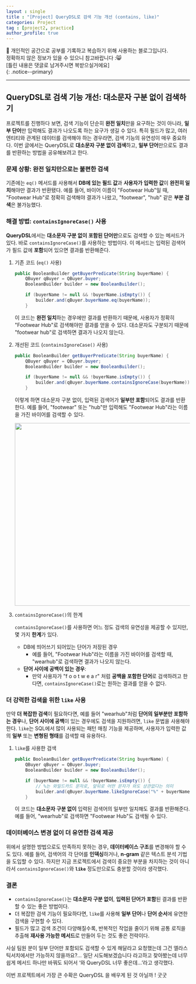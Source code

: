 ```yaml
---
layout : single
title : "[Project] QueryDSL로 검색 기능 개선 (contains, like)"
categories: Project
tag : [project2, practice]
author_profile: true
---
```


📌 개인적인 공간으로 공부를 기록하고 복습하기 위해 사용하는 블로그입니다. <br>
정확하지 않은 정보가 있을 수 있으니 참고바랍니다 :😸 <br>
[틀린 내용은 댓글로 남겨주시면 복받으실거에요]  
{: .notice--primary}

---

## QueryDSL로 검색 기능 개선: 대소문자 구분 없이 검색하기

프로젝트를 진행하다 보면, 검색 기능이 단순히 **완전 일치**만을 요구하는 것이 아니라, **일부 단어**만 입력해도 결과가 나오도록 하는 요구가 생길 수 있다. 특히 필드가 많고, 여러 엔티티와 관계된 데이터를 검색해야 하는 경우라면, 검색 기능의 유연성이 매우 중요하다. 이번 글에서는 QueryDSL로 **대소문자 구분 없이 검색**하고, **일부 단어**만으로도 결과를 반환하는 방법을 공유해보려고 한다.

### 문제 상황: 완전 일치만으로는 불편한 검색

기존에는 `eq()` 메서드를 사용해서 **DB에 있는 필드 값**과 **사용자가 입력한 값**이 **완전히 일치**해야만 결과가 반환됐다. 예를 들어, 바이어 이름이 "Footwear Hub"일 때, "Footwear Hub"로 정확히 검색해야 결과가 나왔고, "footwear", "hub" 같은 **부분 검색**은 불가능했다.

### 해결 방법: `containsIgnoreCase()` 사용

**QueryDSL**에서는 **대소문자 구분 없이** **포함된 단어만**으로도 검색할 수 있는 메서드가 있다. 바로 `containsIgnoreCase()`를 사용하는 방법이다. 이 메서드는 입력된 검색어가 필드 값에 **포함**되어 있으면 결과를 반환해준다.

1. 기존 코드 (`eq()` 사용)
    
    ```java
    public BooleanBuilder getBuyerPredicate(String buyerName) {
        QBuyer qBuyer = QBuyer.buyer;
        BooleanBuilder builder = new BooleanBuilder();
    
        if (buyerName != null && !buyerName.isEmpty()) {
            builder.and(qBuyer.buyerName.eq(buyerName));
        }
    ```
    
    이 코드는 **완전 일치**하는 경우에만 결과를 반환하기 때문에, 사용자가 정확히 "Footwear Hub"로 검색해야만 결과를 얻을 수 있다. 대소문자도 구분되기 때문에 "footwear hub"로 검색하면 결과가 나오지 않는다.
    
2. 개선된 코드 (`containsIgnoreCase()` 사용)
    
    ```java
    public BooleanBuilder getBuyerPredicate(String buyerName) {
        QBuyer qBuyer = QBuyer.buyer;
        BooleanBuilder builder = new BooleanBuilder();
    
        if (buyerName != null && !buyerName.isEmpty()) {
            builder.and(qBuyer.buyerName.containsIgnoreCase(buyerName));
        }
    ```
    
    이렇게 하면 대소문자 구분 없이, 입력된 검색어가 **일부만 포함**되어도 결과를 반환한다. 예를 들어, "footwear" 또는 "hub"만 입력해도 "Footwear Hub"라는 이름을 가진 바이어를 검색할 수 있다.
    
    <img src = "https://github.com/user-attachments/assets/32e8478e-e17b-4182-b67b-aec8c5cf9375" width =500/>
    
3. `containsIgnoreCase()`의 한계
    
    `containsIgnoreCase()`를 사용하면 어느 정도 검색의 유연성을 제공할 수 있지만, 몇 가지 **한계**가 있다.
    
    - DB에 띄어쓰기 되어있는 단어가 저장된 경우
        - 예를 들어, "Footwear Hub"라는 이름을 가진 바이어를 검색할 때, "wearhub"로 검색하면 결과가 나오지 않는다.
    - **단어 사이에 공백이 있는 경우**:
        - 만약 사용자가 "f o o t w e a r" 처럼 **공백을 포함한 단어**로 검색하려고 한다면, `containsIgnoreCase()`로는 원하는 결과를 얻을 수 없다.

### 더 강력한 검색을 위한 `like` 사용

만약 **더 복잡한 검색**이 필요하다면, 예를 들어 "wearhub"처럼 **단어의 일부분만 포함하는 경우**나, **단어 사이에 공백**이 있는 경우에도 검색을 지원하려면, `like` 문법을 사용해야 한다. `like`는 SQL에서 많이 사용되는 패턴 매칭 기능을 제공하며, 사용자가 입력한 값의 **일부** 또는 **변형된 형태**를 검색할 때 유용하다.

1. `like`를 사용한 검색
    
    ```java
    public BooleanBuilder getBuyerPredicate(String buyerName) {
        QBuyer qBuyer = QBuyer.buyer;
        BooleanBuilder builder = new BooleanBuilder();
    
        if (buyerName != null && !buyerName.isEmpty()) {
            // %는 와일드카드 문자로, 앞뒤로 어떤 문자가 와도 상관없다는 의미
            builder.and(qBuyer.buyerName.likeIgnoreCase("%" + buyerName + "%"));
        }
    ```
    
    이 코드는 **대소문자 구분 없이** 입력된 검색어의 일부만 일치해도 결과를 반환해준다. 예를 들어, "wearhub"로 검색하면 "Footwear Hub"도 검색될 수 있다.
    

### 데이터베이스 변경 없이 더 유연한 검색 제공

위에서 설명한 방법으로도 만족하지 못하는 경우, **데이터베이스 구조**를 변경해야 할 수도 있다. 예를 들어, 검색어의 각 단어를 **인덱싱**하거나, **n-gram** 같은 텍스트 분석 기법을 도입할 수 있다. 하지만 지금 프로젝트에서 검색이 중요한 부분을 차지하는 것이 아니라서 `containsIgnoreCase()`와 **`like`** 정도만으로도 충분할 것이라 생각했다.

### 결론

- `containsIgnoreCase()`는 **대소문자 구분 없이**, **입력된 단어가 포함**된 결과를 반환할 수 있는 좋은 방법이다.
- 더 복잡한 검색 기능이 필요하다면, `like`를 사용해 **일부 단어**나 **단어 순서**에 유연한 검색을 구현할 수 있다.
- 필드가 많고 검색 조건이 다양해질수록, 반복적인 작업을 줄이기 위해 공통 로직을 추출해 **재사용 가능한 메서드**로 만들어 두는 것도 좋은 전략이다.

사실 팀원 분이 일부 단어만 포함되도 검색할 수 있게 해달라고 요청했는데 그건 엘라스틱서치에서만 가능하지 않을까요?… 일단 시도해보겠습니다 라고하고 찾아봤는데 너무 쉽게 메서드 하나만 바꿔도 되어서 ‘와 QueryDSL 너무 좋은데…’라고 생각했다.

이번 프로젝트에서 가장 큰 수확은 QueryDSL 을 배우게 된 것 아닐까 ! 굿굿